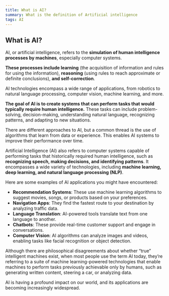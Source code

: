 ```yaml
---
title: What is AI? 
summary: What is the definition of Artificial intelligence
tags: AI
---
```


## What is AI? 

AI, or artificial intelligence, refers to the **simulation of human intelligence processes by machines**, especially computer systems.  

**These processes include learning** (the acquisition of information and rules for using the information), **reasoning** (using rules to reach approximate or definite conclusions), **and self-correction**.   

AI technologies encompass a wide range of applications, from robotics to natural language processing, computer vision, machine learning, and more.  

**The goal of AI is to create systems that can perform tasks that would typically require human intelligence.** These tasks can include problem-solving, decision-making, understanding natural language, recognizing patterns, and adapting to new situations.

There are different approaches to AI, but a common thread is the use of algorithms that learn from data or experience. This enables AI systems to improve their performance over time.  

Artificial Intelligence (AI) also refers to computer systems capable of performing tasks that historically required human intelligence, such as **recognizing speech, making decisions, and identifying patterns**. It encompasses a wide variety of technologies, including **machine learning, deep learning, and natural language processing (NLP)**. 

Here are some examples of AI applications you might have encountered:

- **Recommendation Systems**: These use machine learning algorithms to suggest movies, songs, or products based on your preferences.
- **Navigation Apps**: They find the fastest route to your destination by analyzing traffic data.
- **Language Translation**: AI-powered tools translate text from one language to another.
- **Chatbots**: These provide real-time customer support and engage in conversations.
- **Computer Vision**: AI algorithms can analyze images and videos, enabling tasks like facial recognition or object detection.

Although there are philosophical disagreements about whether “true” intelligent machines exist, when most people use the term AI today, they’re referring to a suite of machine learning-powered technologies that enable machines to perform tasks previously achievable only by humans, such as generating written content, steering a car, or analyzing data.

AI is having a profound impact on our world, and its applications are becoming increasingly widespread.